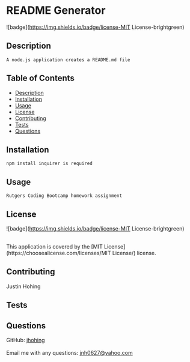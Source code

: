 # README Generator

  
  ![badge](https://img.shields.io/badge/license-MIT License-brightgreen)
   <br />

  ## Description
    A node.js application creates a README.md file

  ## Table of Contents
  - [Description](#description)
  - [Installation](#installation)
  - [Usage](#usage)
  - [License](#license)
  - [Contributing](#contributing)
  - [Tests](#tests)
  - [Questions](#questions)

  ## Installation
    npm install inquirer is required

  ## Usage
    Rutgers Coding Bootcamp homework assignment

  ## License
  
  
  ![badge](https://img.shields.io/badge/license-MIT License-brightgreen)
  
  <br />
  This application is covered by the 
  [MIT License](https://choosealicense.com/licenses/MIT License/)
   license.
  

  ## Contributing
  Justin Hohing

  ## Tests
  

  ## Questions
  GitHub: [jhohing](https://github.com/jhohing) <br />
  <br />
  Email me with any questions: jnh0627@yahoo.com
